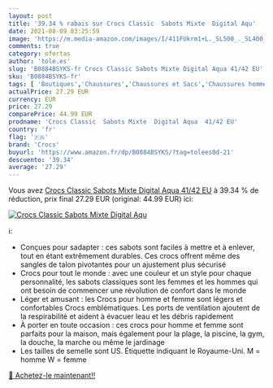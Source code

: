 ```yaml
---
layout: post
title: '39.34 % rabais sur Crocs Classic  Sabots Mixte  Digital Aqu'
date: 2021-08-09 03:25:59
image: 'https://m.media-amazon.com/images/I/411FUkrm1+L._SL500_._SL400_.jpg'
comments: true
category: ofertas
author: 'tole.es'
slug: 'B0884BSYKS-fr Crocs Classic Sabots Mixte Digital Aqua 41/42 EU'
sku: 'B0884BSYKS-fr'
tags: [ 'Boutiques','Chaussures','Chaussures et Sacs','Chaussures homme','Custom Stores','Mules et sabots homme','crocs', ]
actualPrice: 27.29 EUR
currency: EUR
price: 27.29
comparePrice: 44.99 EUR
prodname: 'Crocs Classic  Sabots Mixte  Digital Aqua  41/42 EU'
country: 'fr'
flag: '🇫🇷'
brand: 'Crocs'
buyurl: 'https://www.amazon.fr/dp/B0884BSYKS/?tag=tolees0d-21'
descuento: '39.34'
average: '27.29'
---
```


Vous avez [Crocs Classic  Sabots Mixte  Digital Aqua  41/42 EU](https://www.amazon.fr/dp/B0884BSYKS/?tag=tolees0d-21)  à  39.34 % de réduction, prix final  27.29 EUR (original: 44.99 EUR) ici:

[![Crocs Classic  Sabots Mixte  Digital Aqu](https://m.media-amazon.com/images/I/411FUkrm1+L._SL500_._SL400_.jpg)](https://www.amazon.fr/dp/B0884BSYKS/?tag=tolees0d-21)

ℹ️:

- Conçues pour sadapter : ces sabots sont faciles à mettre et à enlever, tout en étant extrêmement durables. Ces crocs offrent même des sangles de talon pivotantes pour un ajustement plus sécurisé
- Crocs pour tout le monde : avec une couleur et un style pour chaque personnalité, les sabots classiques sont les femmes et les hommes qui ont besoin de commencer une révolution de confort dans le monde
- Léger et amusant : les Crocs pour homme et femme sont légers et confortables Crocs emblématiques. Les ports de ventilation ajoutent de la respirabilité et aident à évacuer leau et les débris rapidement
- À porter en toute occasion : ces crocs pour homme et femme sont parfaits pour la maison, mais également pour la plage, la piscine, la gym, la douche, la marche ou même le jardinage
- Les tailles de semelle sont US. Étiquette indiquant le Royaume-Uni. M = homme W = femme

[🛒 Achetez-le maintenant!!](https://www.amazon.fr/dp/B0884BSYKS/?tag=tolees0d-21)
